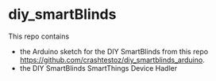 # diy_smartBlinds
This repo contains 
- the Arduino sketch for the DIY SmartBlinds from this repo https://github.com/crashtestoz/diy_smartblinds_arduino. 
- the DIY SmartBlinds SmartThings Device Hadler
